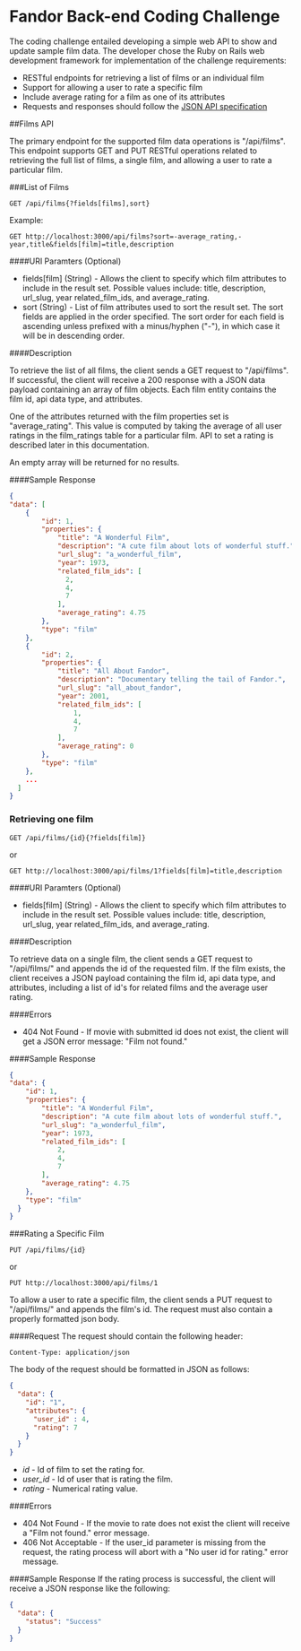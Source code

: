 # Fandor Back-end Coding Challenge

The coding challenge entailed developing a simple web API to show and update sample film data. 
The developer chose the Ruby on Rails web development framework for implementation of the challenge requirements:
 - RESTful endpoints for retrieving a list of films or an individual film
 - Support for allowing a user to rate a specific film
 - Include average rating for a film as one of its attributes
 - Requests and responses should follow the [JSON API specification](http://jsonapi.org/)

##Films API

The primary endpoint for the supported film data operations is "/api/films".
This endpoint supports GET and PUT RESTful operations related to retrieving the full list of films,
a single film, and allowing a user to rate a particular film.

###List of Films

`GET /api/films{?fields[films],sort}`

Example:

`GET http://localhost:3000/api/films?sort=-average_rating,-year,title&fields[film]=title,description`

####URI Paramters (Optional)

* fields[film] (String) - Allows the client to specify which film attributes to include
in the result set. Possible values include: title, description, url_slug, year
related_film_ids, and average_rating.
* sort (String) - List of film attributes used to sort the result set. The sort fields are
 applied in the order specified. The sort order for each field is ascending unless prefixed with
 a minus/hyphen ("-"), in which case it will be in descending order.

####Description

To retrieve the list of all films, the client sends a GET request to "/api/films".
If successful, the client will receive a 200 response with a JSON data payload 
containing an array of film objects. Each film entity contains the film id, 
api data type, and attributes. 

One of the attributes returned with the film properties
set is "average_rating". This value is computed by taking the average of all user
ratings in the film_ratings table for a particular film. API to set a rating
is described later in this documentation.

An empty array will be returned for no results. 

####Sample Response

```json
{
"data": [
    {
        "id": 1,
        "properties": {
            "title": "A Wonderful Film",
            "description": "A cute film about lots of wonderful stuff.",
            "url_slug": "a_wonderful_film",
            "year": 1973,
            "related_film_ids": [
              2,
              4,
              7
            ],
            "average_rating": 4.75
        },
        "type": "film"
    },
    {
        "id": 2,
        "properties": {
            "title": "All About Fandor",
            "description": "Documentary telling the tail of Fandor.",
            "url_slug": "all_about_fandor",
            "year": 2001,
            "related_film_ids": [
                1,
                4,
                7
            ],
            "average_rating": 0
        },
        "type": "film"
    },
    ...
  ]
}
```

### Retrieving one film

`GET /api/films/{id}{?fields[film]}`

or

`GET http://localhost:3000/api/films/1?fields[film]=title,description`

####URI Paramters (Optional)

* fields[film] (String) - Allows the client to specify which film attributes to include
in the result set. Possible values include: title, description, url_slug, year
related_film_ids, and average_rating.

####Description

To retrieve data on a single film, the client sends a GET request to "/api/films/"
and appends the id of the requested film. If the film exists, the client receives a JSON
payload containing the film id, api data type, and attributes, including a list of 
id's for related films and the average user rating.

####Errors
* 404 Not Found - If movie with submitted id does not exist, the client will get a JSON error message: "Film not found."

####Sample Response

```json
{
"data": {
    "id": 1,
    "properties": {
        "title": "A Wonderful Film",
        "description": "A cute film about lots of wonderful stuff.",
        "url_slug": "a_wonderful_film",
        "year": 1973,
        "related_film_ids": [
            2,
            4,
            7
        ],
        "average_rating": 4.75
    },
    "type": "film"
  }
}
```

###Rating a Specific Film

`PUT /api/films/{id}`

or 

`PUT http://localhost:3000/api/films/1`

To allow a user to rate a specific film, the client sends a PUT request to "/api/films/"
and appends the film's id. The request must also contain a properly formatted json body.

####Request
The request should contain the following header:

`Content-Type: application/json`

The body of the request should be formatted in JSON as follows:

```json
{
  "data": {
    "id": "1",
    "attributes": {
      "user_id" : 4,
      "rating": 7
    }
  }
}
```
* _id_ - Id of film to set the rating for.
* _user_id_ - Id of user that is rating the film.
* _rating_ - Numerical rating value.

####Errors
* 404 Not Found - If the movie to rate does not exist the client will receive a "Film not 
found." error message.
* 406 Not Acceptable - If the user_id parameter is missing from the request, 
the rating process will abort with a "No user id for rating." error message.

####Sample Response
If the rating process is successful, the client will receive a JSON response like the following:

```json
{
  "data": {
    "status": "Success"
  }
}
```
